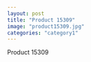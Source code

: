 ```yaml
---
layout: post
title: "Product 15309"
image: "product15309.jpg"
categories: "category1"
---
```

Product 15309
